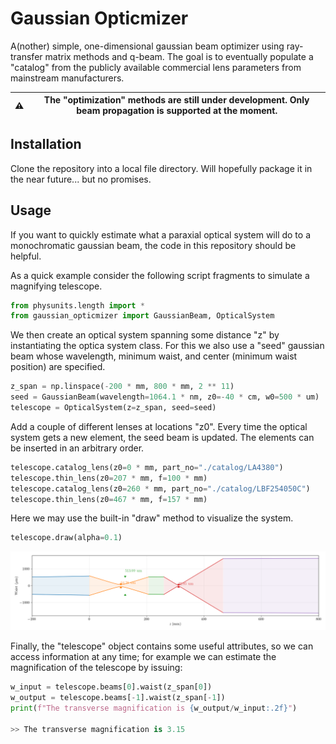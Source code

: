 # Gaussian Opticmizer

A(nother) simple, one-dimensional gaussian beam optimizer using ray-transfer matrix methods and q-beam. The goal is to eventually populate a "catalog" from the publicly available commercial lens parameters from mainstream manufacturers. 

:warning: | The "optimization" methods are still under development. Only beam propagation is supported at the moment.
:---: | :---: 

## Installation
Clone the repository into a local file directory. Will hopefully package it in the near future... but no promises.

## Usage 
If you want to quickly estimate what a paraxial optical system will do to a monochromatic gaussian beam, the code in this repository should be helpful.

As a quick example consider the following script fragments to simulate a magnifying telescope.

```python
from physunits.length import *
from gaussian_opticmizer import GaussianBeam, OpticalSystem
```
We then create an optical system spanning some distance "z" by instantiating the optica system class. For this we also use a "seed" gaussian beam whose wavelength, minimum waist, and center (minimum waist position) are specified.
```python
z_span = np.linspace(-200 * mm, 800 * mm, 2 ** 11)
seed = GaussianBeam(wavelength=1064.1 * nm, z0=-40 * cm, w0=500 * um)
telescope = OpticalSystem(z=z_span, seed=seed)
```
Add a couple of different lenses at locations "z0". Every time the optical system gets a new element, the seed beam is updated. The elements can be inserted in an arbitrary order.
```python
telescope.catalog_lens(z0=0 * mm, part_no="./catalog/LA4380")
telescope.thin_lens(z0=207 * mm, f=100 * mm)
telescope.catalog_lens(z0=260 * mm, part_no="./catalog/LBF254050C")
telescope.thin_lens(z0=467 * mm, f=157 * mm)
```
Here we may use the built-in "draw" method to visualize the system.
```python
telescope.draw(alpha=0.1)
```

![alt text](/examples/example_1.png?raw=true)

Finally, the "telescope" object contains some useful attributes, so we can access information at any time; for example we can estimate the magnification of the telescope by issuing:
```python
w_input = telescope.beams[0].waist(z_span[0])
w_output = telescope.beams[-1].waist(z_span[-1])
print(f"The transverse magnification is {w_output/w_input:.2f}")

>> The transverse magnification is 3.15

```
